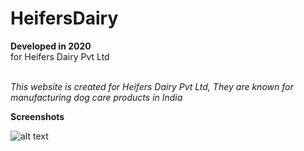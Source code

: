 # HeifersDairy

**Developed in 2020** <br />
for Heifers Dairy Pvt Ltd <br /><br />

*This website is created for Heifers Dairy Pvt Ltd, They are known for manufacturing dog care products in India*

**Screenshots**

![alt text](https://github.com/sahilachhava/HeifersDairy/main/screenshots/Home.jpg?raw=true)
